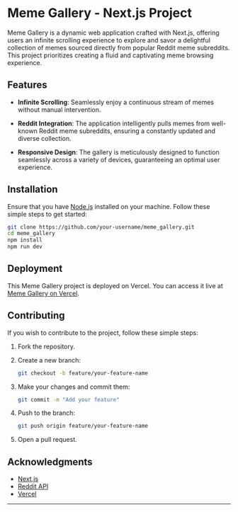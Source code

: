 # Meme Gallery - Next.js Project

Meme Gallery is a dynamic web application crafted with Next.js, offering users an infinite scrolling experience to explore and savor a delightful collection of memes sourced directly from popular Reddit meme subreddits. This project prioritizes creating a fluid and captivating meme browsing experience.

## Features

- **Infinite Scrolling**: Seamlessly enjoy a continuous stream of memes without manual intervention.

- **Reddit Integration**: The application intelligently pulls memes from well-known Reddit meme subreddits, ensuring a constantly updated and diverse collection.

- **Responsive Design**: The gallery is meticulously designed to function seamlessly across a variety of devices, guaranteeing an optimal user experience.

## Installation

Ensure that you have [Node.js](https://nodejs.org/) installed on your machine. Follow these simple steps to get started:

```bash
git clone https://github.com/your-username/meme_gallery.git
cd meme_gallery
npm install
npm run dev
```

## Deployment

This Meme Gallery project is deployed on Vercel. You can access it live at [Meme Gallery on Vercel]([https://your-meme-gallery.vercel.app/](https://meme-gallery-ten.vercel.app/)).

## Contributing

If you wish to contribute to the project, follow these simple steps:

1. Fork the repository.
2. Create a new branch:

   ```bash
   git checkout -b feature/your-feature-name
   ```

3. Make your changes and commit them:

   ```bash
   git commit -m "Add your feature"
   ```

4. Push to the branch:

   ```bash
   git push origin feature/your-feature-name
   ```

5. Open a pull request.


## Acknowledgments

- [Next.js](https://nextjs.org/)
- [Reddit API](https://www.redditinc.com/policies/data-api-terms)
- [Vercel](https://vercel.com/)

---
